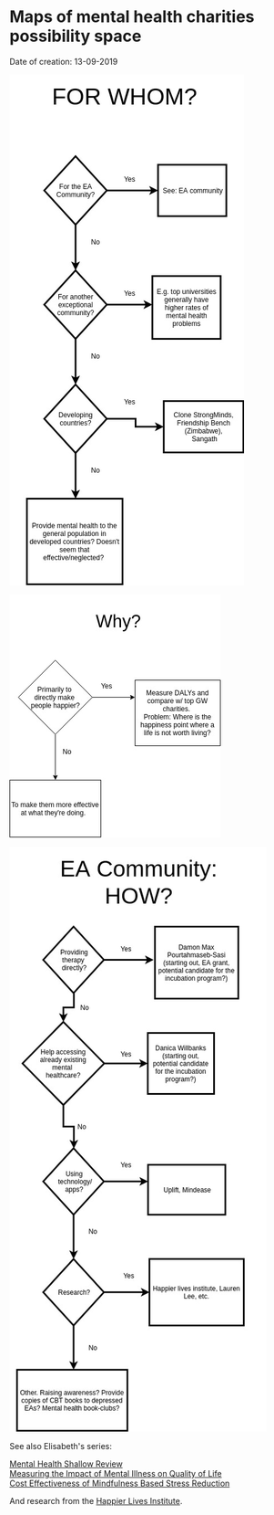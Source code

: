 # Maps of mental health charities possibility space

Date of creation: 13-09-2019

![](MH-For-Whom.jpg)

![](MH-Why.jpg)

![](MH-EA-How.jpg)


See also Elisabeth's series:

[Mental Health Shallow Review](https://forum.effectivealtruism.org/posts/if24DY4pW2FZPPT4G/mental-health-shallow-review)  
[Measuring the Impact of Mental Illness on Quality of Life](https://forum.effectivealtruism.org/posts/sJq4a5s9RidYms2Mk/measuring-the-impact-of-mental-illness-on-quality-of-life)  
[Cost Effectiveness of Mindfulness Based Stress Reduction](https://forum.effectivealtruism.org/posts/gkbpbSzEaEteF8FSm/cost-effectiveness-of-mindfulness-based-stress-reduction)

And research from the [Happier Lives Institute](https://www.happierlivesinstitute.org/research.html).
